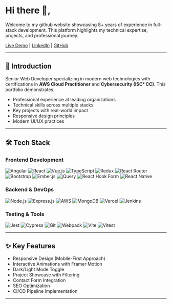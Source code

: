 # Hi there 👋,

Welcome to my github website showcasing 8+ years of experience in full-stack development. This platform highlights my technical expertise, projects, and professional journey.

[Live Demo](https://shailesh-yadav.vercel.app) | [LinkedIn](https://linkedin.com/in/shaileshkyadav24) | [GitHub](https://github.com/shaileshyadav24)

---

## 🚀 Introduction

Senior Web Developer specializing in modern web technologies with certifications in **AWS Cloud Practitioner** and **Cybersecurity (ISC² CC)**. This portfolio demonstrates:

- Professional experience at leading organizations
- Technical skills across multiple stacks
- Key projects with real-world impact
- Responsive design principles
- Modern UI/UX practices

---

## 🛠 Tech Stack

### Frontend Development
![Angular](https://img.shields.io/badge/Angular-DD0031?logo=angular&logoColor=white)
![React](https://img.shields.io/badge/React-61DAFB?logo=react&logoColor=black)
![Vue.js](https://img.shields.io/badge/Vue.js-4FC08D?logo=vuedotjs&logoColor=white)
![TypeScript](https://img.shields.io/badge/TypeScript-3178C6?logo=typescript&logoColor=white)
![Redux](https://img.shields.io/badge/Redux-764ABC?logo=redux&logoColor=fff)
![React Router](https://img.shields.io/badge/React_Router-CA4245?logo=react-router&logoColor=white)
![Bootstrap](https://img.shields.io/badge/Bootstrap-7952B3?logo=bootstrap&logoColor=fff)
![Ember.js](https://img.shields.io/badge/Ember.js-E04E39?logo=emberdotjs&logoColor=fff)
![jQuery](https://img.shields.io/badge/jQuery-0769AD?logo=jquery&logoColor=fff)
![React Hook Form](https://img.shields.io/badge/React%20Hook%20Form-EC5990?logo=reacthookform&logoColor=fff)
![React Native](https://img.shields.io/badge/React_Native-%2320232a.svg?logo=react&logoColor=%2361DAFB)

### Backend & DevOps
![Node.js](https://img.shields.io/badge/Node.js-339933?logo=nodedotjs&logoColor=white)
![Express.js](https://img.shields.io/badge/Express.js-%23404d59.svg?logo=express&logoColor=%2361DAFB)
![AWS](https://img.shields.io/badge/AWS-232F3E?logo=amazonaws&logoColor=white)
![MongoDB](https://img.shields.io/badge/MongoDB-47A248?logo=mongodb&logoColor=white)
![Vercel](https://img.shields.io/badge/vercel-%23000000.svg?logo=vercel&logoColor=white)
![Jenkins](https://img.shields.io/badge/Jenkins-D24939?logo=jenkins&logoColor=white)

### Testing & Tools
![Jest](https://img.shields.io/badge/Jest-C21325?logo=jest&logoColor=white)
![Cypress](https://img.shields.io/badge/Cypress-17202C?logo=cypress&logoColor=white)
![Git](https://img.shields.io/badge/Git-F05032?logo=git&logoColor=white)
![Webpack](https://img.shields.io/badge/Webpack-8DD6F9?logo=webpack&logoColor=black)
![Vite](https://img.shields.io/badge/Vite-646CFF?logo=vite&logoColor=fff)
![Vitest](https://img.shields.io/badge/Vitest-6E9F18?logo=vitest&logoColor=fff)


---

## ✨ Key Features

- Responsive Design (Mobile-First Approach)
- Interactive Animations with Framer Motion
- Dark/Light Mode Toggle
- Project Showcase with Filtering
- Contact Form Integration
- SEO Optimization
- CI/CD Pipeline Implementation

---
